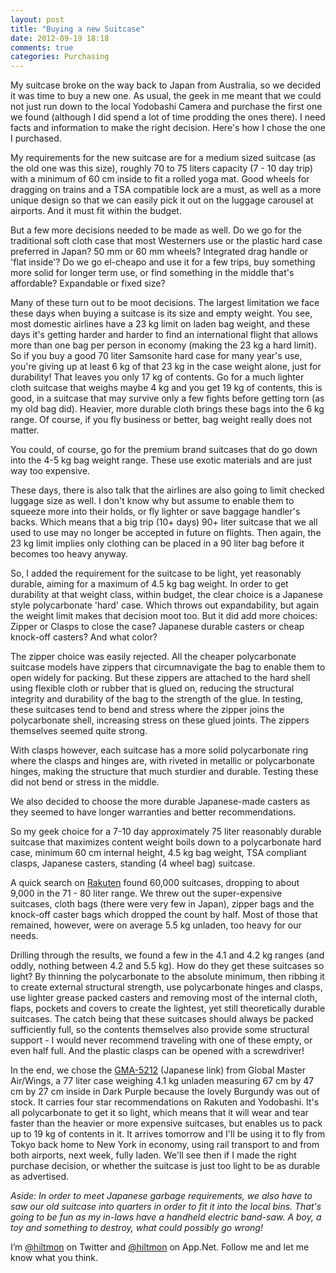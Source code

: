 ```yaml
---
layout: post
title: "Buying a new Suitcase"
date: 2012-09-19 18:18
comments: true
categories: Purchasing
---
```


My suitcase broke on the way back to Japan from Australia, so we decided it was time to buy a new one. As usual, the geek in me meant that we could not just run down to the local Yodobashi Camera and purchase the first one we found (although I did spend a lot of time prodding the ones there). I need facts and information to make the right decision. Here's how I chose the one I purchased.

My requirements for the new suitcase are for a medium sized suitcase (as the old one was this size), roughly 70 to 75 liters capacity (7 - 10 day trip) with a minimum of 60 cm inside to fit a rolled yoga mat. Good wheels for dragging on trains and a TSA compatible lock are a must, as well as a more unique design so that we can easily pick it out on the luggage carousel at airports. And it must fit within the budget.

But a few more decisions needed to be made as well. Do we go for the traditional soft cloth case that most Westerners use or the plastic hard case preferred in Japan? 50 mm or 60 mm wheels? Integrated drag handle or 'flat inside'? Do we go el-cheapo and use it for a few trips, buy something more solid for longer term use, or find something in the middle that's affordable? Expandable or fixed size?

Many of these turn out to be moot decisions. The largest limitation we face these days when buying a suitcase is its size and empty weight. You see, most domestic airlines have a 23 kg limit on laden bag weight, and these days it's getting harder and harder to find an international flight that allows more than one bag per person in economy (making the 23 kg a hard limit). So if you buy a good 70 liter Samsonite hard case for many year's use, you're giving up at least 6 kg of that 23 kg in the case weight alone, just for durability! That leaves you only 17 kg of contents. Go for a much lighter cloth suitcase that weighs maybe 4 kg and you get 19 kg of contents, this is good, in a suitcase that may survive only a few fights before getting torn (as my old bag did). Heavier, more durable cloth brings these bags into the 6 kg range. Of course, if you fly business or better, bag weight really does not matter.

You could, of course, go for the premium brand suitcases that do go down into the 4-5 kg bag weight range. These use exotic materials and are just way too expensive.

These days, there is also talk that the airlines are also going to limit checked luggage size as well. I don't know why but assume to enable them to squeeze more into their holds, or fly lighter or save baggage handler's backs. Which means that a big trip (10+ days) 90+ liter suitcase that we all used to use may no longer be accepted in future on flights. Then again, the 23 kg limit implies only clothing can be placed in a 90 liter bag before it becomes too heavy anyway.

So, I added the requirement for the suitcase to be light, yet reasonably durable, aiming for a maximum of 4.5 kg bag weight. In order to get durability at that weight class, within budget, the clear choice is a Japanese style polycarbonate 'hard' case. Which throws out expandability, but again the weight limit makes that decision moot too. But it did add more choices: Zipper or Clasps to close the case? Japanese durable casters or cheap knock-off casters? And what color?

The zipper choice was easily rejected. All the cheaper polycarbonate suitcase models have zippers that circumnavigate the bag to enable them to open widely for packing. But these zippers are attached to the hard shell using flexible cloth or rubber that is glued on, reducing the structural integrity and durability of the bag to the strength of the glue. In testing, these suitcases tend to bend and stress where the zipper joins the polycarbonate shell, increasing stress on these glued joints. The zippers themselves seemed quite strong.

With clasps however, each suitcase has a more solid polycarbonate ring where the clasps and hinges are, with riveted in metallic or polycarbonate hinges, making the structure that much sturdier and durable. Testing these did not bend or stress in the middle. 

We also decided to choose the more durable Japanese-made casters as they seemed to have longer warranties and better recommendations.

So my geek choice for a 7-10 day approximately 75 liter reasonably durable suitcase that maximizes content weight boils down to a polycarbonate hard case, minimum 60 cm internal height, 4.5 kg bag weight, TSA compliant clasps, Japanese casters, standing (4 wheel bag) suitcase.

A quick search on [Rakuten](http://www.rakuten.co.jp) found 60,000 suitcases, dropping to about 9,000 in the 71 - 80 liter range. We threw out the super-expensive suitcases, cloth bags (there were very few in Japan), zipper bags and the knock-off caster bags which dropped the count by half. Most of those that remained, however, were on average 5.5 kg unladen, too heavy for our needs.

Drilling through the results, we found a few in the 4.1 and 4.2 kg ranges (and oddly, nothing between 4.2 and 5.5 kg). How do they get these suitcases so light? By thinning the polycarbonate to the absolute minimum, then ribbing it to create external structural strength, use polycarbonate hinges and clasps, use lighter grease packed casters and removing most of the internal cloth, flaps, pockets and covers to create the lightest, yet still theoretically durable suitcases. The catch being that these suitcases should always be packed sufficiently full, so the contents themselves also provide some structural support - I would never recommend traveling with one of these empty, or even half full. And the plastic clasps can be opened with a screwdriver!

In the end, we chose the [GMA-5212](http://item.rakuten.co.jp/la-park/gma-5212/) (Japanese link) from Global Master Air/Wings, a 77 liter case weighing 4.1 kg unladen measuring 67 cm by 47 cm by 27 cm inside in Dark Purple because the lovely Burgundy was out of stock. It carries four star recommendations on Rakuten and Yodobashi. It's all polycarbonate to get it so light, which means that it will wear and tear faster than the heavier or more expensive suitcases, but enables us to pack up to 19 kg of contents in it. It arrives tomorrow and I'll be using it to fly from Tokyo back home to New York in economy, using rail transport to and from both airports, next week, fully laden. We'll see then if I made the right purchase decision, or whether the suitcase is just too light to be as durable as advertised.

*Aside: In order to meet Japanese garbage requirements, we also have to saw our old suitcase into quarters in order to fit it into the local bins. That's going to be fun as my in-laws have a handheld electric band-saw. A boy, a toy and something to destroy, what could possibly go wrong!*

I’m [@hiltmon](https://twitter.com/hiltmon) on Twitter and [@hiltmon](https://alpha.app.net/hiltmon) on App.Net. Follow me and let me know what you think.